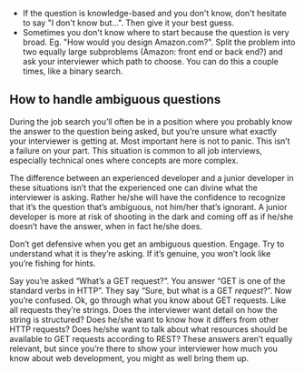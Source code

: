 * If the question is knowledge-based and you don't know, don't hesitate to say
  "I don't know but...". Then give it your best guess.
* Sometimes you don't know where to start because the question is very broad. Eg.
  "How would you design Amazon.com?". Split the problem into two equally large
  subproblems (Amazon: front end or back end?) and ask your interviewer which
  path to choose. You can do this a couple times, like a binary search.


## How to handle ambiguous questions

During the job search you’ll often be in a position where you probably know the
answer to the question being asked, but you’re unsure what exactly your
interviewer is getting at. Most important here is not to panic. This isn’t a
failure on your part. This situation is common to all job interviews,
especially technical ones where concepts are more complex.

The difference between an experienced developer and a junior developer in these
situations isn’t that the experienced one can divine what the interviewer is
asking. Rather he/she will have the confidence to recognize that it’s the
question that’s ambiguous, not him/her that’s ignorant. A junior developer is
more at risk of shooting in the dark and coming off as if he/she doesn’t have
the answer, when in fact he/she does.

Don’t get defensive when you get an ambiguous question. Engage. Try to
understand what it is they’re asking. If it’s genuine, you won’t look like
you’re fishing for hints.

Say you’re asked “What’s a GET request?”. You answer “GET is one of the
standard verbs in HTTP”. They say “Sure, but what is a GET *request*?”. Now
you’re confused. Ok, go through what you know about GET requests. Like all
requests they’re strings. Does the interviewer want detail on how the string is
structured? Does he/she want to know how it differs from other HTTP requests?
Does he/she want to talk about what resources should be available to GET
requests according to REST? These answers aren’t equally relevant, but since
you’re there to show your interviewer how much you know about web development,
you might as well bring them up.
